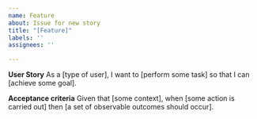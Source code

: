 ```yaml
---
name: Feature
about: Issue for new story
title: "[Feature]"
labels: ''
assignees: ''

---
```


**User Story**
As a [type of user],
I want to [perform some task]
so that I can [achieve some goal].

**Acceptance criteria**
Given that [some context],
when [some action is carried out]
then [a set of observable outcomes should occur].
